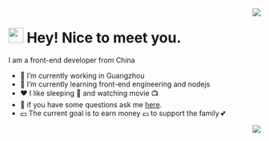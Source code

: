 <img align='right' src='https://i.imgur.com/HT8q4xC.png'>
<h1><img src="https://emojis.slackmojis.com/emojis/images/1531849430/4246/blob-sunglasses.gif?1531849430" width="30"/> Hey! Nice to meet you.</h1>

I am a front-end developer from China

- 🔭 I’m currently working in Guangzhou
- 🌱 I’m currently learning front-end engineering and nodejs
- ❤️ I like sleeping 🛌 and watching movie 📺 
- 💬 if you have some questions ask me [here](https://lorre0322.github.com/about).
- 💴 The current goal is to earn money 💴 to support the family 💕


<img src="https://github-stats.liuli.lol/api?username=Lorre0322&theme=html&show_icons=true&include_all_commits=true&count_private=true" align="right">

